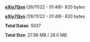 [**eXiy7Qvn**](/data/eXiy7Qvn.txt) (26/11/22 - 01:48)- 820 bytes

[**eXiy7Qvn**](/data/eXiy7Qvn.txt) (26/11/22 - 01:48)- 820 bytes

**Total Datas**: 5037

**Total Size**: 27.98 MB / 28.0 MB